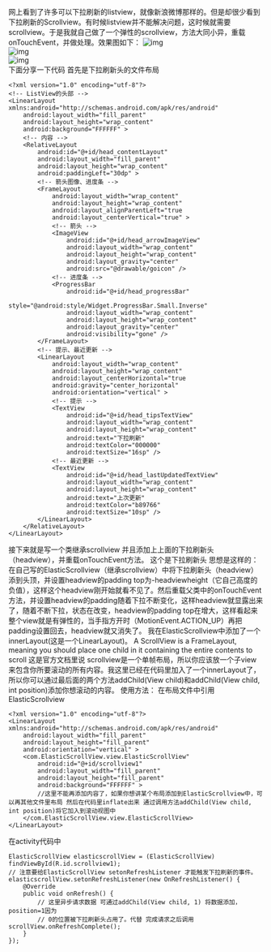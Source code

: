 网上看到了许多可以下拉刷新的listview，就像新浪微博那样的。但是却很少看到下拉刷新的Scrollview。有时候listview并不能解决问题，这时候就需要scrollview。于是我就自己做了一个弹性的scrollview，方法大同小异，重载onTouchEvent，并做处理。效果图如下：
![img](http://emanual.github.io/md-android/img/view_srollview/17_srollview.jpg)   
![img](http://emanual.github.io/md-android/img/view_srollview/17_srollview2.jpg)   
![img](http://emanual.github.io/md-android/img/view_srollview/17_srollview3.jpg)   
下面分享一下代码
首先是下拉刷新头的文件布局
```  
<?xml version="1.0" encoding="utf-8"?>
<!-- ListView的头部 -->
<LinearLayout xmlns:android="http://schemas.android.com/apk/res/android"
    android:layout_width="fill_parent"
    android:layout_height="wrap_content"
    android:background="FFFFFF" >
    <!-- 内容 -->
    <RelativeLayout
        android:id="@+id/head_contentLayout"
        android:layout_width="fill_parent"
        android:layout_height="wrap_content"
        android:paddingLeft="30dp" >
        <!-- 箭头图像、进度条 -->
        <FrameLayout
            android:layout_width="wrap_content"
            android:layout_height="wrap_content"
            android:layout_alignParentLeft="true
            android:layout_centerVertical="true" >
            <!-- 箭头 -->
            <ImageView
                android:id="@+id/head_arrowImageView"
                android:layout_width="wrap_content"
                android:layout_height="wrap_content"
                android:layout_gravity="center"
                android:src="@drawable/goicon" />
            <!-- 进度条 -->
            <ProgressBar
                android:id="@+id/head_progressBar"
                style="@android:style/Widget.ProgressBar.Small.Inverse"
                android:layout_width="wrap_content"
                android:layout_height="wrap_content"
                android:layout_gravity="center"
                android:visibility="gone" />
        </FrameLayout>
        <!-- 提示、最近更新 -->
        <LinearLayout
            android:layout_width="wrap_content"
            android:layout_height="wrap_content"
            android:layout_centerHorizontal="true
            android:gravity="center_horizontal"
            android:orientation="vertical" >
            <!-- 提示 -->
            <TextView
                android:id="@+id/head_tipsTextView"
                android:layout_width="wrap_content"
                android:layout_height="wrap_content"
                android:text="下拉刷新"
                android:textColor="000000"
                android:textSize="16sp" />
            <!-- 最近更新 -->
            <TextView
                android:id="@+id/head_lastUpdatedTextView"
                android:layout_width="wrap_content"
                android:layout_height="wrap_content"
                android:text="上次更新"
                android:textColor="b89766"
                android:textSize="10sp" />
        </LinearLayout>
    </RelativeLayout>
</LinearLayout>
```
接下来就是写一个类继承scrollview 并且添加上上面的下拉刷新头（headview），并重载onTouchEvent方法。
这个是下拉刷新头
思想是这样的：在自己写的ElasticScrollview（继承scrollview）中将下拉刷新头（headview）添到头顶，并设置headview的padding top为-headviewheight（它自己高度的负值），这样这个headview刚开始就看不见了。然后重载父类中的onTouchEvent方法，并设置headview的padding随着下拉不断变化，这样headview就显露出来了，随着不断下拉，状态在改变，headview的padding top在增大，这样看起来整个view就是有弹性的，当手指方开时（MotionEvent.ACTION_UP）再把padding设置回去，headview就又消失了。
我在ElasticScrollview中添加了一个innerLayout(这是一个LinearLayout)。 A ScrollView is a FrameLayout, meaning you should place one child in it containing the entire contents to scroll 这是官方文档里说 scrollview是一个单帧布局，所以你应该放一个子view来包含你所要滚动的所有内容。我这里已经在代码里加入了一个innerLayout了，所以你可以通过最后面的两个方法addChild(View child)和addChild(View child, int position)添加你想滚动的内容。
使用方法：
在布局文件中引用ElasticScrollview
```  
<?xml version="1.0" encoding="utf-8"?>
<LinearLayout xmlns:android="http://schemas.android.com/apk/res/android"
    android:layout_width="fill_parent"
    android:layout_height="fill_parent"
    android:orientation="vertical" >
    <com.ElasticScrollView.view.ElasticScrollView"
        android:id="@+id/scrollview1"
        android:layout_width="fill_parent"
        android:layout_height="fill_parent"
        android:background="FFFFFF" >
		//这里不能再添加内容了，如果你想讲某个布局添加到ElasticScrollview中，可以再其他文件里布局 然后在代码里inflate出来 通过调用方法addChild(View child, int position)将它加入到滚动视图中
    </com.ElasticScrollView.view.ElasticScrollView>
</LinearLayout>
```
在activity代码中
```  
ElasticScrollView elasticscrollView = (ElasticScrollView) findViewById(R.id.scrollview1);
// 注意要给ElasticScrollView setonRefreshListener 才能触发下拉刷新的事件。
elasticscrollView.setonRefreshListener(new OnRefreshListener() {
	@Override
	public void onRefresh() {
		// 这里异步请求数据 可通过addChild(View child, 1) 将数据添加，position=1因为
		// 0的位置被下拉刷新头占用了。代替 完成请求之后调用scrollView.onRefreshComplete();
	}
});
```